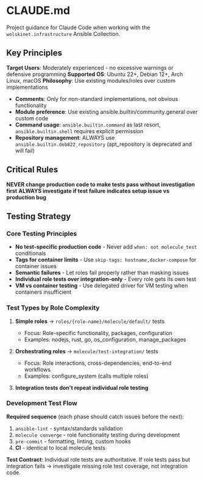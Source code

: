 # CLAUDE.md

Project guidance for Claude Code when working with the `wolskinet.infrastructure` Ansible Collection.

## Key Principles

**Target Users**: Moderately experienced - no excessive warnings or defensive programming
**Supported OS**: Ubuntu 22+, Debian 12+, Arch Linux, macOS
**Philosophy**: Use existing modules/roles over custom implementations

- **Comments**: Only for non-standard implementations, not obvious functionality
- **Module preference**: Use existing ansible.builtin/community.general over custom code
- **Command usage**: `ansible.builtin.command` as last resort, `ansible.builtin.shell` requires explicit permission
- **Repository management**: ALWAYS use `ansible.builtin.deb822_repository` (apt_repository is deprecated and will fail)

## Critical Rules

**NEVER change production code to make tests pass without investigation first**
**ALWAYS investigate if test failure indicates setup issue vs production bug**

## Testing Strategy

### Core Testing Principles
- **No test-specific production code** - Never add `when: not molecule_test` conditionals
- **Tags for container limits** - Use `skip-tags: hostname,docker-compose` for container issues
- **Semantic failures** - Let roles fail properly rather than masking issues
- **Individual role tests over integration-only** - Every role gets its own test
- **VM vs container testing** - Use delegated driver for VM testing when containers insufficient

### Test Types by Role Complexity

1. **Simple roles** → `roles/{role-name}/molecule/default/` tests
   - Focus: Role-specific functionality, packages, configuration
   - Examples: nodejs, rust, go, os_configuration, manage_packages

2. **Orchestrating roles** → `molecule/test-integration/` tests
   - Focus: Role interactions, cross-dependencies, end-to-end workflows
   - Examples: configure_system (calls multiple roles)

3. **Integration tests don't repeat individual role testing**

### Development Test Flow

**Required sequence** (each phase should catch issues before the next):
1. `ansible-lint` - syntax/standards validation
2. `molecule converge` - role functionality testing during development
3. `pre-commit` - formatting, linting, custom hooks
4. **CI** - identical to local molecule tests

**Test Contract**: Individual role tests are authoritative. If role tests pass but integration fails → investigate missing role test coverage, not integration code.
